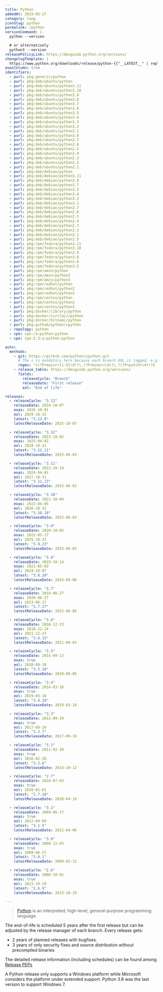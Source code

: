 ```yaml
---
title: Python
addedAt: 2019-05-27
category: lang
iconSlug: python
permalink: /python
versionCommand: |-
  python --version

  # or alternatively
  python3 --version
releasePolicyLink: https://devguide.python.org/versions/
changelogTemplate: |
  https://www.python.org/downloads/release/python-{{"__LATEST__" | replace:'.',''}}/
eoasColumn: true
identifiers:
  - purl: pkg:generic/python
  - purl: pkg:deb/ubuntu/python
  - purl: pkg:deb/ubuntu/python3.11
  - purl: pkg:deb/ubuntu/python3.10
  - purl: pkg:deb/ubuntu/python3.9
  - purl: pkg:deb/ubuntu/python3.8
  - purl: pkg:deb/ubuntu/python3.7
  - purl: pkg:deb/ubuntu/python3.6
  - purl: pkg:deb/ubuntu/python3.5
  - purl: pkg:deb/ubuntu/python3.4
  - purl: pkg:deb/ubuntu/python3.3
  - purl: pkg:deb/ubuntu/python3.2
  - purl: pkg:deb/ubuntu/python3.1
  - purl: pkg:deb/ubuntu/python3.0
  - purl: pkg:deb/ubuntu/python2.7
  - purl: pkg:deb/ubuntu/python2.6
  - purl: pkg:deb/ubuntu/python2.5
  - purl: pkg:deb/ubuntu/python2.4
  - purl: pkg:deb/ubuntu/python2.3
  - purl: pkg:deb/ubuntu/python2.2
  - purl: pkg:deb/ubuntu/python2.1
  - purl: pkg:deb/debian/python
  - purl: pkg:deb/debian/python3.11
  - purl: pkg:deb/debian/python3.9
  - purl: pkg:deb/debian/python3.7
  - purl: pkg:deb/debian/python3.5
  - purl: pkg:deb/debian/python3.4
  - purl: pkg:deb/debian/python3.2
  - purl: pkg:deb/debian/python3.1
  - purl: pkg:deb/debian/python2.7
  - purl: pkg:deb/debian/python2.6
  - purl: pkg:deb/debian/python2.5
  - purl: pkg:deb/debian/python2.4
  - purl: pkg:deb/debian/python2.3
  - purl: pkg:deb/debian/python2.2
  - purl: pkg:deb/debian/python2.1
  - purl: pkg:deb/debian/python1.5
  - purl: pkg:rpm/fedora/python3.11
  - purl: pkg:rpm/fedora/python3.10
  - purl: pkg:rpm/fedora/python3.9
  - purl: pkg:rpm/fedora/python3.8
  - purl: pkg:rpm/fedora/python3.6
  - purl: pkg:rpm/fedora/python3.5
  - purl: pkg:rpm/amzn/python
  - purl: pkg:rpm/amzn/python2
  - purl: pkg:rpm/amzn/python3
  - purl: pkg:rpm/redhat/python
  - purl: pkg:rpm/redhat/python2
  - purl: pkg:rpm/redhat/python3
  - purl: pkg:rpm/centos/python
  - purl: pkg:rpm/centos/python2
  - purl: pkg:rpm/centos/python3
  - purl: pkg:docker/library/python
  - purl: pkg:docker/circleci/python
  - purl: pkg:docker/bitnami/python
  - purl: pkg:github/python/cpython
  - repology: python
  - cpe: cpe:/a:python:python
  - cpe: cpe:2.3:a:python:python

auto:
  methods:
    - git: https://github.com/python/cpython.git
      # The v is mandatory here because each branch EOL is tagged, e.g. https://github.com/python/cpython/releases/tag/3.6
      regex: ^v(?P<major>[1-9]\d*)\.(?P<minor>\d+)\.?(?P<patch>\d+)?$
    - release_table: https://devguide.python.org/versions/
      fields:
        releaseCycle: "Branch"
        releaseDate: "First release"
        eol: "End of life"

releases:
  - releaseCycle: "3.13"
    releaseDate: 2024-10-07
    eoas: 2026-10-01
    eol: 2029-10-31
    latest: "3.13.8"
    latestReleaseDate: 2025-10-07

  - releaseCycle: "3.12"
    releaseDate: 2023-10-02
    eoas: 2025-04-02
    eol: 2028-10-31
    latest: "3.12.11"
    latestReleaseDate: 2025-06-03

  - releaseCycle: "3.11"
    releaseDate: 2022-10-24
    eoas: 2024-04-01
    eol: 2027-10-31
    latest: "3.11.13"
    latestReleaseDate: 2025-06-03

  - releaseCycle: "3.10"
    releaseDate: 2021-10-04
    eoas: 2023-04-05
    eol: 2026-10-31
    latest: "3.10.18"
    latestReleaseDate: 2025-06-03

  - releaseCycle: "3.9"
    releaseDate: 2020-10-05
    eoas: 2022-05-17
    eol: 2025-10-31
    latest: "3.9.23"
    latestReleaseDate: 2025-06-03

  - releaseCycle: "3.8"
    releaseDate: 2019-10-14
    eoas: 2021-05-03
    eol: 2024-10-07
    latest: "3.8.20"
    latestReleaseDate: 2024-09-06

  - releaseCycle: "3.7"
    releaseDate: 2018-06-27
    eoas: 2020-06-27
    eol: 2023-06-27
    latest: "3.7.17"
    latestReleaseDate: 2023-06-05

  - releaseCycle: "3.6"
    releaseDate: 2016-12-23
    eoas: 2018-12-24
    eol: 2021-12-23
    latest: "3.6.15"
    latestReleaseDate: 2021-09-03

  - releaseCycle: "3.5"
    releaseDate: 2015-09-13
    eoas: true
    eol: 2020-09-30
    latest: "3.5.10"
    latestReleaseDate: 2020-09-05

  - releaseCycle: "3.4"
    releaseDate: 2014-03-16
    eoas: true
    eol: 2019-03-18
    latest: "3.4.10"
    latestReleaseDate: 2019-03-18

  - releaseCycle: "3.3"
    releaseDate: 2012-09-29
    eoas: true
    eol: 2017-09-29
    latest: "3.3.7"
    latestReleaseDate: 2017-09-19

  - releaseCycle: "3.2"
    releaseDate: 2011-02-20
    eoas: true
    eol: 2016-02-20
    latest: "3.2.6"
    latestReleaseDate: 2014-10-12

  - releaseCycle: "2.7"
    releaseDate: 2010-07-03
    eoas: true
    eol: 2020-01-01
    latest: "2.7.18"
    latestReleaseDate: 2020-04-19

  - releaseCycle: "3.1"
    releaseDate: 2009-06-27
    eoas: true
    eol: 2012-04-09
    latest: "3.1.5"
    latestReleaseDate: 2012-04-06

  - releaseCycle: "3.0"
    releaseDate: 2008-12-03
    eoas: true
    eol: 2009-06-27
    latest: "3.0.1"
    latestReleaseDate: 2009-02-12

  - releaseCycle: "2.6"
    releaseDate: 2008-10-01
    eoas: true
    eol: 2013-10-29
    latest: "2.6.9"
    latestReleaseDate: 2013-10-29

---
```


> [Python](https://www.python.org/) is an interpreted, high-level, general-purpose programming
> language.

The end-of-life is scheduled 5 years after the first release but can be adjusted by the release
manager of each branch. Every release gets:

- 2 years of planned releases with bugfixes.
- 3 years of only security fixes and source distribution without precompiled binaries

The detailed release information (including schedules) can be found among [Release PEPs](https://peps.python.org/topic/release/)

A Python release only supports a Windows platform while Microsoft considers the platform under
extended support. Python 3.8 was the last version to support Windows 7.
